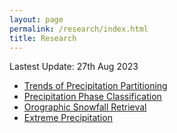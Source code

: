 ```yaml
---
layout: page
permalink: /research/index.html
title: Research
---
```


Lastest Update: 27th Aug 2023 

- [Trends of Precipitation Partitioning](https://shangyongshi.github.io/research/sepetrend/)
- [Precipitation Phase Classification](https://shangyongshi.github.io/research/phaseClass/)
- [Orographic Snowfall Retrieval](https://shangyongshi.github.io/research/oroSnow/)
- [Extreme Precipitation](https://shangyongshi.github.io/research/extremePreFlorida/)

